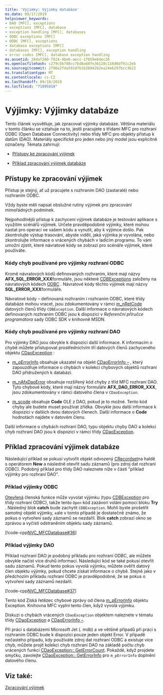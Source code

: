 ```yaml
---
title: 'Výjimky: Výjimky databáze'
ms.date: 09/17/2019
helpviewer_keywords:
- DAO [MFC], exceptions
- exceptions [MFC], database
- exception handling [MFC], databases
- ODBC exceptions [MFC]
- ODBC [MFC], exceptions
- database exceptions [MFC]
- databases [MFC], exception handling
- error codes [MFC], database exception handling
ms.assetid: 28daf260-f824-4be6-aecc-1f859e6dec26
ms.openlocfilehash: c279c5b788cc7bd8a68fe36128c116d8df91c2eb
ms.sourcegitcommit: 2f96e2fda591d7b1b28842b2ea24e6297bcc3622
ms.translationtype: MT
ms.contentlocale: cs-CZ
ms.lasthandoff: 09/18/2019
ms.locfileid: "71095818"
---
```

# <a name="exceptions-database-exceptions"></a>Výjimky: Výjimky databáze

Tento článek vysvětluje, jak zpracovat výjimky databáze. Většina materiálu v tomto článku se vztahuje na to, jestli pracujete s třídami MFC pro rozhraní ODBC (Open Database Connectivity) nebo třídy MFC pro objekty přístup k datům (DAO). Materiály specifické pro jeden nebo jiný model jsou explicitně označeny. Témata zahrnují:

- [Přístupy ke zpracování výjimek](#_core_approaches_to_exception_handling)

- [Příklad zpracování výjimek databáze](#_core_a_database_exception.2d.handling_example)

##  <a name="_core_approaches_to_exception_handling"></a>Přístupy ke zpracování výjimek

Přístup je stejný, ať už pracujete s rozhraním DAO (zastaralé) nebo rozhraním ODBC.

Vždy byste měli napsat obslužné rutiny výjimek pro zpracování mimořádných podmínek.

Nejpohodlnější přístup k zachycení výjimek databáze je testování aplikace s využitím scénářů výjimek. Určete pravděpodobné výjimky, které mohou nastat pro operaci ve vašem kódu a vynutit, aby k výjimce došlo. Pak zkontrolujte výstup trasování, abyste viděli, jaká výjimka je vyvolána, nebo zkontrolujte informace o vrácených chybách v ladicím programu. To vám umožní zjistit, které návratové kódy se zobrazí pro scénáře výjimek, které používáte.

### <a name="error-codes-used-for-odbc-exceptions"></a>Kódy chyb používané pro výjimky rozhraní ODBC

Kromě návratových kódů definovaných rozhraním, které mají názvy **AFX_SQL_ERROR_XXX**formuláře, jsou některé [CDBExceptions](../mfc/reference/cdbexception-class.md) založeny na návratových kódech [ODBC](../data/odbc/odbc-basics.md) . Návratové kódy těchto výjimek mají názvy **SQL_ERROR_XXX**formuláře.

Návratové kódy – definovaná rozhraním i rozhraním ODBC, které třídy databáze mohou vracet, jsou zdokumentovány v rámci [m_nRetCode](../mfc/reference/cdbexception-class.md#m_nretcode) datových členů třídy `CDBException`. Další informace o návratových kódech definovaných rozhraním ODBC jsou k dispozici v *Referenční příručce programátora* sady ODBC SDK v knihovně MSDN.

### <a name="error-codes-used-for-dao-exceptions"></a>Kódy chyb používané pro výjimky rozhraní DAO

Pro výjimky DAO jsou obvykle k dispozici další informace. K informacím o chybě můžete přistupovat prostřednictvím tří datových členů zachyceného objektu [CDaoException](../mfc/reference/cdaoexception-class.md) :

- [m_pErrorInfo](../mfc/reference/cdaoexception-class.md#m_perrorinfo) obsahuje ukazatel na objekt [CDaoErrorInfo –](../mfc/reference/cdaoerrorinfo-structure.md) , který zapouzdřuje informace o chybách v kolekci chybových objektů rozhraní DAO přidružených k databázi.

- [m_nAfxDaoError](../mfc/reference/cdaoexception-class.md#m_nafxdaoerror) obsahuje rozšířený kód chyby z tříd MFC rozhraní DAO. Tyto chybové kódy, které mají názvy formuláře **AFX_DAO_ERROR_XXX**, jsou zdokumentovány v rámci datového člena v `CDaoException`.

- [m_scode](../mfc/reference/cdaoexception-class.md#m_scode) obsahuje **Code** OLE z DAO, pokud je to možné. Tento kód chyby ale budete muset používat zřídka. Obvykle jsou další informace k dispozici v dalších dvou datových členech. Další informace o **Code** hodnotách najdete v datovém členu.

Další informace o chybách rozhraní DAO, typu objektu chyby DAO a kolekci chyb rozhraní DAO jsou k dispozici v rámci třídy [CDaoException](../mfc/reference/cdaoexception-class.md).

##  <a name="_core_a_database_exception.2d.handling_example"></a>Příklad zpracování výjimek databáze

Následující příklad se pokusí vytvořit objekt odvozený [CRecordset](../mfc/reference/crecordset-class.md)na haldě s operátorem **New** a následně otevřít sadu záznamů (pro zdroj dat rozhraní ODBC). Podobný příklad pro třídy DAO naleznete níže v části "příklad výjimky pro rozhraní DAO".

### <a name="odbc-exception-example"></a>Příklad výjimky ODBC

[Otevřená](../mfc/reference/crecordset-class.md#open) členská funkce může vyvolat výjimku (typu [CDBException](../mfc/reference/cdbexception-class.md) pro třídy rozhraní ODBC), takže tento `Open` kód zazávorí volání pomocí bloku **Try** . Následný blok **catch** bude zachytit `CDBException`. Mohli byste prošetřit samotný objekt výjimky, `e`ale v tomto případě je dostatečně známo, že pokus o vytvoření sady záznamů se nezdařil. Blok **catch** zobrazí okno se zprávou a vyčistí odstraněním objektu sady záznamů.

[!code-cpp[NVC_MFCDatabase#36](../mfc/codesnippet/cpp/exceptions-database-exceptions_1.cpp)]

### <a name="dao-exception-example"></a>Příklad výjimky DAO

Příklad rozhraní DAO je podobný příkladu pro rozhraní ODBC, ale můžete obvykle načíst více druhů informací. Následující kód se také pokusí otevřít sadu záznamů. Pokud tento pokus vyvolá výjimku, můžete ověřit datový člen objektu výjimky, pokud chcete získat informace o chybě. Stejně jako v předchozím příkladu rozhraní ODBC je pravděpodobné, že se pokus o vytvoření sady záznamů nezdařil.

[!code-cpp[NVC_MFCDatabase#37](../mfc/codesnippet/cpp/exceptions-database-exceptions_2.cpp)]

Tento kód Získá řetězec chybové zprávy od člena [m_pErrorInfo](../mfc/reference/cdaoexception-class.md#m_perrorinfo) objektu Exception. Knihovna MFC vyplní tento člen, když vyvolá výjimku.

Diskuzi o chybách vrácených `CDaoException` objektem naleznete v tématu třídy [CDaoException](../mfc/reference/cdaoexception-class.md) a [CDaoErrorInfo –](../mfc/reference/cdaoerrorinfo-structure.md).

Při práci s databázemi Microsoft Jet (. mdb) a ve většině případů při práci s rozhraním ODBC bude k dispozici pouze jeden objekt Error. V případě nečastého případu, kdy používáte zdroj dat rozhraní ODBC a existuje více chyb, můžete projít kolekci chyb rozhraní DAO na základě počtu chyb vrácených funkcí [CDaoException:: GetErrorCount](../mfc/reference/cdaoexception-class.md#geterrorcount). Pokaždé, když projdete smyčku, zavolejte [CDaoException:: GetErrorInfo](../mfc/reference/cdaoexception-class.md#geterrorinfo) pro `m_pErrorInfo` doplnění datového členu.

## <a name="see-also"></a>Viz také:

[Zpracování výjimek](../mfc/exception-handling-in-mfc.md)
